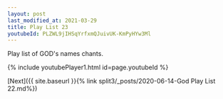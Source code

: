 ```yaml
---
layout: post
last_modified_at: 2021-03-29
title: Play List 23
youtubeId: PLZWL9jIHSqYrfxmQJuivUK-KmPyHYw3Ml
---
```

 
 
Play list of GOD's names chants.
 
{% include youtubePlayer1.html id=page.youtubeId %}
 

[Next]({{ site.baseurl }}{% link  split3/_posts/2020-06-14-God Play List 22.md%})
